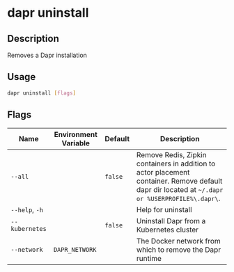 # dapr uninstall

## Description

Removes a Dapr installation

## Usage

```bash
dapr uninstall [flags]
```

## Flags

| Name | Environment Variable | Default | Description
| --- | --- | --- | --- |
| `--all` | | `false` | Remove Redis, Zipkin containers in addition to actor placement container. Remove default dapr dir located at `~/.dapr or %USERPROFILE%\.dapr\`. |
| `--help`, `-h` | | | Help for uninstall |
| `--kubernetes` | | `false` | Uninstall Dapr from a Kubernetes cluster |
| `--network` | `DAPR_NETWORK` | | The Docker network from which to remove the Dapr runtime |
